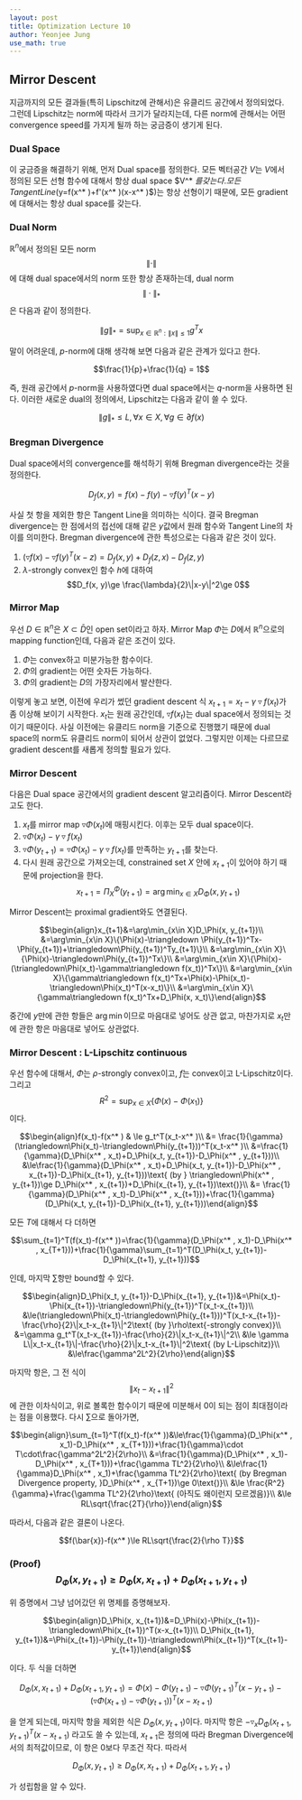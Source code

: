 ```yaml
---
layout: post
title: Optimization Lecture 10
author: Yeonjee Jung
use_math: true
---
```


## Mirror Descent

지금까지의 모든 결과들(특히 Lipschitz에 관해서)은 유클리드 공간에서 정의되었다. 그런데 Lipschitz는 norm에 따라서 크기가 달라지는데, 다른 norm에 관해서는 어떤 convergence speed를 가지게 될까 하는 궁금증이 생기게 된다.

### Dual Space

이 궁금증을 해결하기 위해, 먼저 Dual space를 정의한다. 모든 벡터공간 $V$는 $V$에서 정의된 모든 선형 함수에 대해서 항상 dual space $V^* $를 갖는다. 모든 Tangent Line ($y=f(x^* )+f'(x^* )(x-x^* )$)는 항상 선형이기 때문에, 모든 gradient에 대해서는 항상 dual space를 갖는다.

### Dual Norm

$\mathbb{R}^n$에서 정의된 모든 norm $$\|\cdot \|$$에 대해 dual space에서의 norm 또한 항상 존재하는데, dual norm $$\|\cdot\|_ * $$은 다음과 같이 정의한다.

$$\|g\|_ * =\sup_{x\in\mathbb{R}^n:\|x\|\le 1}g^T x$$

말이 어려운데, $p$-norm에 대해 생각해 보면 다음과 같은 관계가 있다고 한다.

$$\frac{1}{p}+\frac{1}{q} = 1$$

즉, 원래 공간에서 $p$-norm을 사용하였다면 dual space에서는 $q$-norm을 사용하면 된다. 이러한 새로운 dual의 정의에서, Lipschitz는 다음과 같이 쓸 수 있다.

$$\|g\|_ * \le L, \forall x \in X, \forall g \in \partial f(x)$$

### Bregman Divergence

Dual space에서의 convergence를 해석하기 위해 Bregman divergence라는 것을 정의한다.

$$D_f(x,y)=f(x)-f(y)-\triangledown f(y)^T(x-y)$$

사실 첫 항을 제외한 항은 Tangent Line을 의미하는 식이다. 결국 Bregman divergence는 한 점에서의 접선에 대해 같은 $y$값에서 원래 함수와 Tangent Line의 차이를 의미한다. Bregman divergence에 관한 특성으로는 다음과 같은 것이 있다.

1. $(\triangledown f(x)-\triangledown f(y)^T(x-z)=D_f(x,y)+D_f(z, x)-D_f(z, y)$  
2. $\lambda$-strongly convex인 함수 $h$에 대하여 $$D_f(x, y)\ge \frac{\lambda}{2}\|x-y\|^2\ge 0$$

### Mirror Map

우선 $D\in\mathbb{R}^n$은 $X\subset\bar{D}$인 open set이라고 하자. Mirror Map $\Phi$는 $D$에서 $\mathbb{R}^n$으로의 mapping function인데, 다음과 같은 조건이 있다.

1. $\Phi$는 convex하고 미분가능한 함수이다.  
2. $\Phi$의 gradient는 어떤 숫자든 가능하다.  
3. $\Phi$의 gradient는 $D$의 가장자리에서 발산한다.

이렇게 놓고 보면, 이전에 우리가 썼던 gradient descent 식 $x_{t+1}=x_t-\gamma\triangledown f(x_t)$가 좀 이상해 보이기 시작한다. $x_t$는 원래 공간인데, $\triangledown f(x_t)$는 dual space에서 정의되는 것이기 때문이다. 사실 이전에는 유클리드 norm을 기준으로 진행했기 때문에 dual space의 norm도 유클리드 norm이 되어서 상관이 없었다. 그렇지만 이제는 다르므로 gradient descent를 새롭게 정의할 필요가 있다.

### Mirror Descent

다음은 Dual space 공간에서의 gradient descent 알고리즘이다. Mirror Descent라고도 한다.

1. $x_t$를 mirror map $\triangledown \Phi (x_t)$에 매핑시킨다. 이후는 모두 dual space이다.  
2. $\triangledown \Phi (x_t)-\gamma \triangledown f(x_t)$  
3. $\triangledown\Phi(y_{t+1})=\triangledown\Phi(x_t)-\gamma\triangledown f(x_t)$를 만족하는 $y_{t+1}$를 찾는다.  
4. 다시 원래 공간으로 가져오는데, constrained set $X$ 안에 $x_{t+1}$이 있어야 하기 때문에 projection을 한다. $$x_{t+1}=\Pi_X^\Phi(y_{t+1})=\arg\min_{x\in X}D_\Phi(x, y_{t+1})$$

Mirror Descent는 proximal gradient와도 연결된다.

$$\begin{align}x_{t+1}&=\arg\min_{x\in X}D_\Phi(x, y_{t+1})\\
&=\arg\min_{x\in X}\{\Phi(x)-\triangledown \Phi(y_{t+1})^Tx-\Phi(y_{t+1})+\triangledown\Phi(y_{t+1})^Ty_{t+1}\}\\
&=\arg\min_{x\in X}\{\Phi(x)-\triangledown\Phi(y_{t+1})^Tx\}\\
&=\arg\min_{x\in X}\{\Phi(x)-(\triangledown\Phi(x_t)-\gamma\triangledown f(x_t))^Tx\}\\
&=\arg\min_{x\in X}\{\gamma\triangledown f(x_t)^Tx+\Phi(x)-\Phi(x_t)-\triangledown\Phi(x_t)^T(x-x_t)\}\\
&=\arg\min_{x\in X}\{\gamma\triangledown f(x_t)^Tx+D_\Phi(x, x_t)\}\end{align}$$

중간에 $y$만에 관한 항들은 $\arg\min$이므로 마음대로 넣어도 상관 없고, 마찬가지로 $x_t$만에 관한 항은 마음대로 넣어도 상관없다.

### Mirror Descent : L-Lipschitz continuous

우선 함수에 대해서, $\Phi$는 $\rho$-strongly convex이고, $f$는 convex이고 L-Lipschitz이다. 그리고 $$R^2=\sup_{x\in X}\{\Phi(x)-\Phi(x_1)\}$$이다.

$$\begin{align}f(x_t)-f(x^* ) & \le g_t^T(x_t-x^* )\\
&= \frac{1}{\gamma}(\triangledown\Phi(x_t)-\triangledown\Phi(y_{t+1}))^T(x_t-x^* )\\
&=\frac{1}{\gamma}(D_\Phi(x^* , x_t)+D_\Phi(x_t, y_{t+1})-D_\Phi(x^* , y_{t+1}))\\
&\le\frac{1}{\gamma}(D_\Phi(x^* , x_t)+D_\Phi(x_t, y_{t+1})-D_\Phi(x^* , x_{t+1})-D_\Phi(x_{t+1}, y_{t+1}))\text{ (by } \triangledown\Phi(x^* , y_{t+1})\ge D_\Phi(x^* , x_{t+1})+D_\Phi(x_{t+1}, y_{t+1})\text{)}\\
&= \frac{1}{\gamma}(D_\Phi(x^* , x_t)-D_\Phi(x^* , x_{t+1}))+\frac{1}{\gamma}(D_\Phi(x_t, y_{t+1})-D_\Phi(x_{t+1}, y_{t+1}))\end{align}$$

모든 $T$에 대해서 다 더하면

$$\sum_{t=1}^T(f(x_t)-f(x^* ))=\frac{1}{\gamma}(D_\Phi(x^* , x_1)-D_\Phi(x^* , x_{T+1}))+\frac{1}{\gamma}\sum_{t=1}^T(D_\Phi(x_t, y_{t+1})-D_\Phi(x_{t+1}, y_{t+1}))$$

인데, 마지막 $\sum$항만 bound할 수 있다.

$$\begin{align}D_\Phi(x_t, y_{t+1})-D_\Phi(x_{t+1}, y_{t+1})&=\Phi(x_t)-\Phi(x_{t+1})-\triangledown\Phi(y_{t+1})^T(x_t-x_{t+1})\\
&\le(\triangledown\Phi(x_t)-\triangledown\Phi(y_{t+1}))^T(x_t-x_{t+1})-\frac{\rho}{2}\|x_t-x_{t+1}\|^2\text{ (by }\rho\text{-strongly convex)}\\
&=\gamma g_t^T(x_t-x_{t+1})-\frac{\rho}{2}\|x_t-x_{t+1}\|^2\\
&\le \gamma L\|x_t-x_{t+1}\|-\frac{\rho}{2}\|x_t-x_{t+1}\|^2\text{ (by L-Lipschitz)}\\
&\le\frac{\gamma^2L^2}{2\rho}\end{align}$$

마지막 항은, 그 전 식이 $$\|x_t-x_{t+1}\|^2$$에 관한 이차식이고, 위로 볼록한 함수이기 때문에 미분해서 $0$이 되는 점이 최대점이라는 점을 이용했다. 다시 $\sum$으로 돌아가면,

$$\begin{align}\sum_{t=1}^T(f(x_t)-f(x^* ))&\le\frac{1}{\gamma}(D_\Phi(x^* , x_1)-D_\Phi(x^* , x_{T+1}))+\frac{1}{\gamma}\cdot T\cdot\frac{\gamma^2L^2}{2\rho}\\
&=\frac{1}{\gamma}(D_\Phi(x^* , x_1)-D_\Phi(x^* , x_{T+1}))+\frac{\gamma TL^2}{2\rho}\\
&\le\frac{1}{\gamma}D_\Phi(x^* , x_1)+\frac{\gamma TL^2}{2\rho}\text{ (by Bregman Divergence property, }D_\Phi(x^* , x_{T+1})\ge 0\text{)}\\
&\le \frac{R^2}{\gamma}+\frac{\gamma TL^2}{2\rho}\text{ (아직도 왜이런지 모르겠음)}\\
&\le RL\sqrt{\frac{2T}{\rho}}\end{align}$$

따라서, 다음과 같은 결론이 나온다.

$$f(\bar{x})-f(x^* )\le RL\sqrt{\frac{2}{\rho T}}$$

### (Proof) $$D_\Phi(x, y_{t+1})\ge D_\Phi(x, x_{t+1})+D_\Phi(x_{t+1}, y_{t+1})$$

위 증명에서 그냥 넘어갔던 위 명제를 증명해보자.

$$\begin{align}D_\Phi(x, x_{t+1})&=D_\Phi(x)-\Phi(x_{t+1})-\triangledown\Phi(x_{t+1})^T(x-x_{t+1})\\
D_\Phi(x_{t+1}, y_{t+1})&=\Phi(x_{t+1})-\Phi(y_{t+1})-\triangledown\Phi(x_{t+1})^T(x_{t+1}-y_{t+1})\end{align}$$

이다. 두 식을 더하면

$$D_\Phi(x, x_{t+1})+D_\Phi(x_{t+1}, y_{t+1})=\Phi(x)-\Phi(y_{t+1})-\triangledown\Phi(y_{t+1})^T(x-y_{t+1})-(\triangledown\Phi(x_{t+1})-\triangledown\Phi(y_{t+1}))^T(x-x_{t+1})$$

을 얻게 되는데, 마지막 항을 제외한 식은 $D_\Phi(x, y_{t+1})$이다. 마지막 항은 $-\triangledown_xD_\Phi(x_{t+1}, y_{t+1})^T(x-x_{t+1})$ 라고도 쓸 수 있는데, $x_{t+1}$은 정의에 따라 Bregman Divergence에서의 최적값이므로, 이 항은 $0$보다 무조건 작다. 따라서

$$D_\Phi(x, y_{t+1})\ge D_\Phi(x, x_{t+1})+D_\Phi(x_{t+1}, y_{t+1})$$

가 성립함을 알 수 있다.
